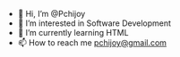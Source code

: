 - 👋 Hi, I’m @Pchijoy
- 👀 I’m interested in Software Development
- 🌱 I’m currently learning HTML
- 📫 How to reach me pchijoy@gmail.com

<!---
Pchijoy/Pchijoy is a ✨ special ✨ repository because its `README.md` (this file) appears on your GitHub profile.
You can click the Preview link to take a look at your changes.
--->
